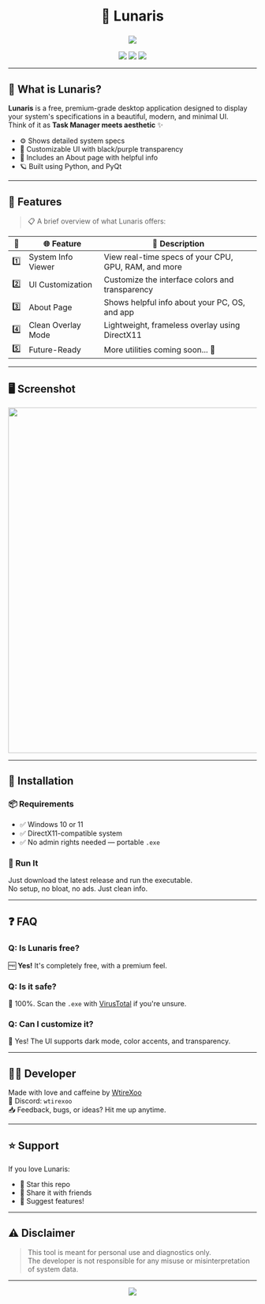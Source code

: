 <h1 align="center">
  🌌 Lunaris
</h1>

<h3 align="center">
  <img src="https://readme-typing-svg.demolab.com?font=Fira+Code&pause=1000&color=8D5BFF&center=true&vCenter=true&width=600&lines=Free+Premium+System+Info+App;Check+Specs+Like+a+Pro;Modern+Customizable+Interface;Made+by+WtireXoo" />
</h3>

<p align="center">
  <img src="https://img.shields.io/badge/Platform-Windows-00adef?style=for-the-badge&logo=windows&logoColor=white"/>
  
  <img src="https://img.shields.io/badge/UI-Dear%20ImGui-purple?style=for-the-badge"/>
  <img src="https://img.shields.io/github/stars/wtirexoo/lunaris?style=for-the-badge"/>
</p>

---

## 🌟 What is Lunaris?

**Lunaris** is a free, premium-grade desktop application designed to display your system's specifications in a beautiful, modern, and minimal UI.  
Think of it as **Task Manager meets aesthetic** ✨

- ⚙️ Shows detailed system specs
- 🎨 Customizable UI with black/purple transparency
- 📑 Includes an About page with helpful info
- 🪐 Built using Python, and PyQt

---

## 🧩 Features

> 📋 A brief overview of what Lunaris offers:

| 🔢 | 🌐 Feature                  | 📝 Description                                             |
|----|-----------------------------|-------------------------------------------------------------|
| 1️⃣ | System Info Viewer         | View real-time specs of your CPU, GPU, RAM, and more       |
| 2️⃣ | UI Customization           | Customize the interface colors and transparency            |
| 3️⃣ | About Page                 | Shows helpful info about your PC, OS, and app              |
| 4️⃣ | Clean Overlay Mode         | Lightweight, frameless overlay using DirectX11             |
| 5️⃣ | Future-Ready               | More utilities coming soon... 🚀                            |

---

## 🖥️ Screenshot

<p align="center">
  <img src="https://github.com/user-attachments/assets/2a434a2e-db4b-498b-9618-e680a8af0511" width="700"/>
</p>

---

## 🚀 Installation

### 📦 Requirements

- ✅ Windows 10 or 11
- ✅ DirectX11-compatible system
- ✅ No admin rights needed — portable `.exe`

### 🧪 Run It

Just download the latest release and run the executable.  
No setup, no bloat, no ads. Just clean info.

---

## ❓ FAQ

### Q: Is Lunaris free?
🆓 **Yes!** It's completely free, with a premium feel.

### Q: Is it safe?
🔐 100%. Scan the `.exe` with [VirusTotal](https://virustotal.com/) if you're unsure.

### Q: Can I customize it?
🎨 Yes! The UI supports dark mode, color accents, and transparency.

---

## 👨‍💻 Developer

Made with love and caffeine by [WtireXoo](https://github.com/wtirexoo)  
💬 Discord: `wtirexoo`  
📥 Feedback, bugs, or ideas? Hit me up anytime.

---

## ⭐ Support

If you love Lunaris:
- 🌟 Star this repo
- 📣 Share it with friends
- 🧠 Suggest features!

---

## ⚠️ Disclaimer

> This tool is meant for personal use and diagnostics only.  
> The developer is not responsible for any misuse or misinterpretation of system data.

---

<p align="center">
  <img src="https://readme-typing-svg.demolab.com?font=Fira+Code&pause=1000&color=A983FF&center=true&vCenter=true&width=435&lines=Thanks+for+checking+out+Lunaris!+%F0%9F%92%AB" />
</p>
